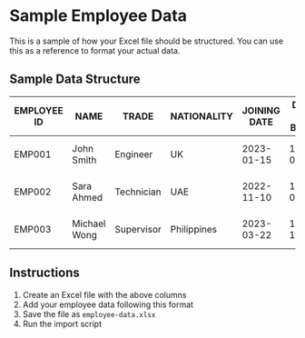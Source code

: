 # Sample Employee Data

This is a sample of how your Excel file should be structured. You can use this as a reference to format your actual data.

## Sample Data Structure

| EMPLOYEE ID | NAME | TRADE | NATIONALITY | JOINING DATE | DATE OF BIRTH | MOBILE NUMBER | HOME PHONE NUMBER | EMAIL ID | COMPANY NAME | VISA EXPIRY DATE |
|-------------|------|-------|------------|--------------|--------------|---------------|-------------------|----------|--------------|------------------|
| EMP001 | John Smith | Engineer | UK | 2023-01-15 | 1985-05-20 | +971501234567 | +97142345678 | john.smith@example.com | Cub Technical Services | 2025-01-14 |
| EMP002 | Sara Ahmed | Technician | UAE | 2022-11-10 | 1990-08-12 | +971502345678 | +97142456789 | sara.ahmed@example.com | Cub Technical Contracting | 2024-11-09 |
| EMP003 | Michael Wong | Supervisor | Philippines | 2023-03-22 | 1988-12-05 | +971503456789 | +97142567890 | michael.wong@example.com | Cub Technical Maintenance | 2025-03-21 |

## Instructions

1. Create an Excel file with the above columns
2. Add your employee data following this format
3. Save the file as `employee-data.xlsx`
4. Run the import script
